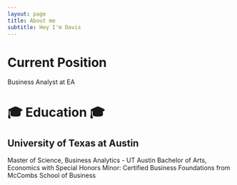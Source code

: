 ```yaml
---
layout: page
title: About me
subtitle: Hey I'm Davis
---
```


Current Position
======
Business Analyst at EA

:mortar_board:	Education :mortar_board:
=====
## University of Texas at Austin
Master of Science, Business Analytics - UT Austin
Bachelor of Arts, Economics with Special Honors
Minor: Certified Business Foundations from McCombs School of Business

